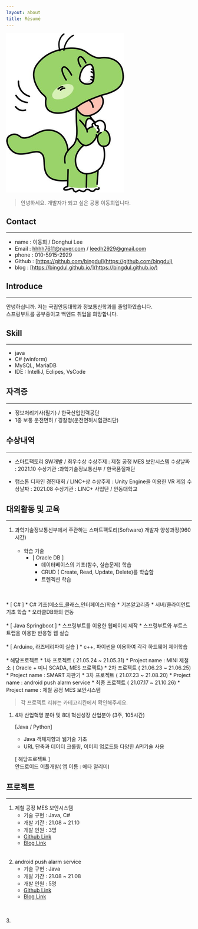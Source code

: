 ```yaml
---
layout: about
title: Résumé
---
```


![bingdul](/assets/images/banners/bingdul.jpg)  
>안녕하세요. 개발자가 되고 싶은 공룡 이동희입니다.

## Contact

---

* name : 이동희 / Donghui Lee
* Email : hhhh7611@naver.com  / leedh2929@gmail.com
* phone : 010-5915-2929
* Github : [https://github.com/bingdul](https://github.com/bingdul)
* blog : [https://bingdul.github.io/](https://bingdul.github.io/)
  
## Introduce

---
안녕하십니까. 저는 국립안동대학과 정보통신학과를 졸업하였습니다.  
스프링부트를 공부중이고 백엔드 취업을 희망합니다.

## Skill

---

* java
* C# (winform)
* MySQL, MariaDB
* IDE : IntelliJ, Eclipes, VsCode

## 자격증

---

* 정보처리기사(필기) / 한국산업인력공단
* 1종 보통 운전면허 / 경찰청(운전면허시험관리단)  
  
## 수상내역

---

* 스마트팩토리 SW개발 / 최우수상
  수상주제 : 제철 공정 MES 보안시스템
  수상날짜 : 2021.10
  수상기관 :과학기술정보통신부 / 한국품질재단

* 캡스톤 디자인 경진대회 / LINC+상
  수상주제 : Unity Engine을 이용한 VR 게임 
  수상날짜 : 2021.08
  수상기관 : LINC+ 사업단 / 안동대학교  

## 대외활동 및 교육

---

1. 과학기술정보통신부에서 주관하는 스마트팩토리(Software) 개발자 양성과정(960시간)
   <br>
   <br>
   * 학습 기술
     * [ Oracle DB ]
       * 데이터베이스의 기초(함수, 실습문제) 학습
       * CRUD ( Create, Read, Update, Delete)를 학습함 
       * 트렌젝션 학습
  <br>
  <br>
     * [ C# ]
       * C# 기초(메소드,클래스,인터페이스)학습
       * 기본알고리즘
       * 서버/클라이언트 기초 학습
       * 오라클DB와의 연동  
  <br>
  <br>
     * [ Java Springboot ]
       * 스프링부트를 이용한 웹페이지 제작  
       * 스프링부트와 부트스트랩을 이용한 반응형 웹 실습 
  <br>
  <br>
     * [ Arduino, 라즈베리파이 실습 ]
       * c++, 파이썬을 이용하여 각각 하드웨어 제어학습
  <br>
  <br> 
    * 해당프로젝트
      * 1차 프로젝트 ( 21.05.24 ~ 21.05.31)
        * Project name : MINI 제철소 ( Oracle + 미니 SCADA, MES 프로젝트)
      * 2차 프로젝트 ( 21.06.23 ~ 21.06.25)
        * Project name : SMART 자판기
      * 3차 프로젝트 ( 21.07.23 ~ 21.08.20)
        * Project name : android push alarm service
      * 최종 프로젝트 ( 21.07.17 ~ 21.10.26)
        * Project name : 제철 공정 MES 보안시스템  

>각 프로젝트 리뷰는 카테고리칸에서 확인해주세요.

1. 4차 산업혁명 분야 및 8대 혁신성장 산업분야 (3주, 105시간)  

    [Java / Python]  
    * Java 객체지향과 웹기술 기초
    * URL 단축과 데이터 크롤링, 이미지 업로드등 다양한 API기술 사용  


    [ 해당프로젝트 ]  
    안드로이드 어플개발( 앱 이름 : 에타 알리미)

## 프로젝트

---

1. 제철 공정 MES 보안시스템
    * 기술 구현 : Java, C#
    * 개발 기간 : 21.08 ~ 21.10
    * 개발 인원 : 3명
    * [Github Link]()
    * [Blog Link]()
   <br>
   <br>
2. android push alarm service
    * 기술 구현 : Java
    * 개발 기간 : 21.08 ~ 21.08
    * 개발 인원 : 5명
    * [Github Link]()
    * [Blog Link]()
  <br>
  <br>
3. 
